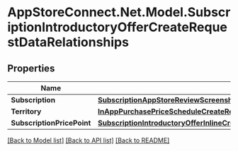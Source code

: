 # AppStoreConnect.Net.Model.SubscriptionIntroductoryOfferCreateRequestDataRelationships

## Properties

Name | Type | Description | Notes
------------ | ------------- | ------------- | -------------
**Subscription** | [**SubscriptionAppStoreReviewScreenshotCreateRequestDataRelationshipsSubscription**](SubscriptionAppStoreReviewScreenshotCreateRequestDataRelationshipsSubscription.md) |  | 
**Territory** | [**InAppPurchasePriceScheduleCreateRequestDataRelationshipsBaseTerritory**](InAppPurchasePriceScheduleCreateRequestDataRelationshipsBaseTerritory.md) |  | [optional] 
**SubscriptionPricePoint** | [**SubscriptionIntroductoryOfferInlineCreateRelationshipsSubscriptionPricePoint**](SubscriptionIntroductoryOfferInlineCreateRelationshipsSubscriptionPricePoint.md) |  | [optional] 

[[Back to Model list]](../README.md#documentation-for-models) [[Back to API list]](../README.md#documentation-for-api-endpoints) [[Back to README]](../README.md)

